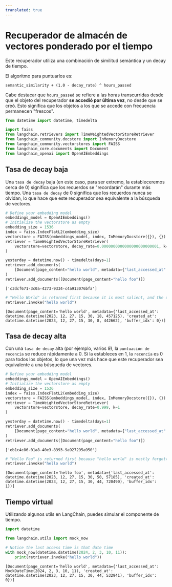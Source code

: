 ```yaml
---
translated: true
---
```


# Recuperador de almacén de vectores ponderado por el tiempo

Este recuperador utiliza una combinación de similitud semántica y un decay de tiempo.

El algoritmo para puntuarlos es:

```text
semantic_similarity + (1.0 - decay_rate) ^ hours_passed
```

Cabe destacar que `hours_passed` se refiere a las horas transcurridas desde que el objeto del recuperador **se accedió por última vez**, no desde que se creó. Esto significa que los objetos a los que se accede con frecuencia permanecen "frescos".

```python
from datetime import datetime, timedelta

import faiss
from langchain.retrievers import TimeWeightedVectorStoreRetriever
from langchain_community.docstore import InMemoryDocstore
from langchain_community.vectorstores import FAISS
from langchain_core.documents import Document
from langchain_openai import OpenAIEmbeddings
```

## Tasa de decay baja

Una `tasa de decay` baja (en este caso, para ser extremo, la estableceremos cerca de 0) significa que los recuerdos se "recordarán" durante más tiempo. Una `tasa de decay` de 0 significa que los recuerdos nunca se olvidan, lo que hace que este recuperador sea equivalente a la búsqueda de vectores.

```python
# Define your embedding model
embeddings_model = OpenAIEmbeddings()
# Initialize the vectorstore as empty
embedding_size = 1536
index = faiss.IndexFlatL2(embedding_size)
vectorstore = FAISS(embeddings_model, index, InMemoryDocstore({}), {})
retriever = TimeWeightedVectorStoreRetriever(
    vectorstore=vectorstore, decay_rate=0.0000000000000000000000001, k=1
)
```

```python
yesterday = datetime.now() - timedelta(days=1)
retriever.add_documents(
    [Document(page_content="hello world", metadata={"last_accessed_at": yesterday})]
)
retriever.add_documents([Document(page_content="hello foo")])
```

```output
['c3dcf671-3c0a-4273-9334-c4a913076bfa']
```

```python
# "Hello World" is returned first because it is most salient, and the decay rate is close to 0., meaning it's still recent enough
retriever.invoke("hello world")
```

```output
[Document(page_content='hello world', metadata={'last_accessed_at': datetime.datetime(2023, 12, 27, 15, 30, 18, 457125), 'created_at': datetime.datetime(2023, 12, 27, 15, 30, 8, 442662), 'buffer_idx': 0})]
```

## Tasa de decay alta

Con una `tasa de decay` alta (por ejemplo, varios 9), la `puntuación de recencia` se reduce rápidamente a 0. Si la estableces en 1, la `recencia` es 0 para todos los objetos, lo que una vez más hace que este recuperador sea equivalente a una búsqueda de vectores.

```python
# Define your embedding model
embeddings_model = OpenAIEmbeddings()
# Initialize the vectorstore as empty
embedding_size = 1536
index = faiss.IndexFlatL2(embedding_size)
vectorstore = FAISS(embeddings_model, index, InMemoryDocstore({}), {})
retriever = TimeWeightedVectorStoreRetriever(
    vectorstore=vectorstore, decay_rate=0.999, k=1
)
```

```python
yesterday = datetime.now() - timedelta(days=1)
retriever.add_documents(
    [Document(page_content="hello world", metadata={"last_accessed_at": yesterday})]
)
retriever.add_documents([Document(page_content="hello foo")])
```

```output
['eb1c4c86-01a8-40e3-8393-9a927295a950']
```

```python
# "Hello Foo" is returned first because "hello world" is mostly forgotten
retriever.invoke("hello world")
```

```output
[Document(page_content='hello foo', metadata={'last_accessed_at': datetime.datetime(2023, 12, 27, 15, 30, 50, 57185), 'created_at': datetime.datetime(2023, 12, 27, 15, 30, 44, 720490), 'buffer_idx': 1})]
```

## Tiempo virtual

Utilizando algunos utils en LangChain, puedes simular el componente de tiempo.

```python
import datetime

from langchain.utils import mock_now
```

```python
# Notice the last access time is that date time
with mock_now(datetime.datetime(2024, 2, 3, 10, 11)):
    print(retriever.invoke("hello world"))
```

```output
[Document(page_content='hello world', metadata={'last_accessed_at': MockDateTime(2024, 2, 3, 10, 11), 'created_at': datetime.datetime(2023, 12, 27, 15, 30, 44, 532941), 'buffer_idx': 0})]
```
